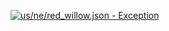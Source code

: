 [![us/ne/red_willow.json - Exception](https://img.shields.io/badge/us/ne/red_willow.json-Exception-red)](https://github.com/openaddresses/openaddresses/tree/master/sources/us/ne/red_willow.json)